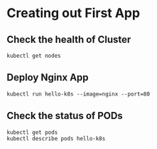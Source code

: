 # Creating out First App

## Check the health of Cluster
```
kubectl get nodes
```

## Deploy Nginx App
```
kubectl run hello-k8s --image=nginx --port=80
```

## Check the status of PODs
```
kubectl get pods
kubectl describe pods hello-k8s
```


